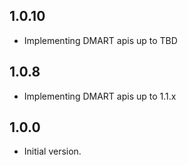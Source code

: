 ## 1.0.10

- Implementing DMART apis up to TBD

## 1.0.8

- Implementing DMART apis up to 1.1.x

## 1.0.0

- Initial version.

